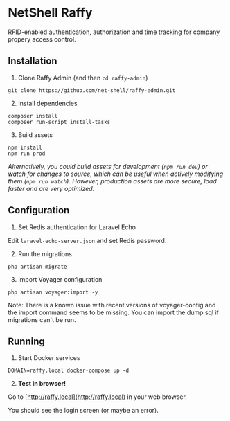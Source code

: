 # NetShell Raffy

RFID-enabled authentication, authorization and time tracking for company propery access control.

## Installation

1. Clone Raffy Admin (and then `cd raffy-admin`)
```
git clone https://github.com/net-shell/raffy-admin.git
```

2. Install dependencies
```
composer install
composer run-script install-tasks
```

3. Build assets
```
npm install
npm run prod
```
*Alternatively, you could build assets for development (`npm run dev`) or watch for changes to source, which can be useful when actively modifying them (`npm run watch`). However, production assets are more secure, load faster and are very optimized.*

## Configuration

1. Set Redis authentication for Laravel Echo

Edit `laravel-echo-server.json` and set Redis password.

2. Run the migrations

`php artisan migrate`

3. Import Voyager configuration

`php artisan voyager:import -y`

Note: There is a known issue with recent versions of voyager-config and the import command seems to be missing. You can import the dump.sql if migrations can't be run.

## Running

1. Start Docker services
```
DOMAIN=raffy.local docker-compose up -d
```

2. **Test in browser!**

Go to [http://raffy.local](http://raffy.local) in your web browser.

You should see the login screen (or maybe an error).
